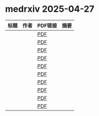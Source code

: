 # medrxiv 2025-04-27

| 标题 | 作者 | PDF链接 |  摘要 |
|------|------|--------|------|
|  |  | [PDF](https://doi.org/10.1101/2024.10.01.24314650) |  |
|  |  | [PDF](https://doi.org/10.1101/2025.03.10.25323643) |  |
|  |  | [PDF](https://doi.org/10.1101/2025.04.11.25325281) |  |
|  |  | [PDF](https://doi.org/10.1101/2025.04.25.25326406) |  |
|  |  | [PDF](https://doi.org/10.1101/2025.04.24.25326355) |  |
|  |  | [PDF](https://doi.org/10.1101/2025.04.23.25326307) |  |
|  |  | [PDF](https://doi.org/10.1101/2025.04.24.25326329) |  |
|  |  | [PDF](https://doi.org/10.1101/2025.04.25.25326411) |  |
|  |  | [PDF](https://doi.org/10.1101/2025.04.25.25326425) |  |
|  |  | [PDF](https://doi.org/10.1101/2025.04.24.25326320) |  |

